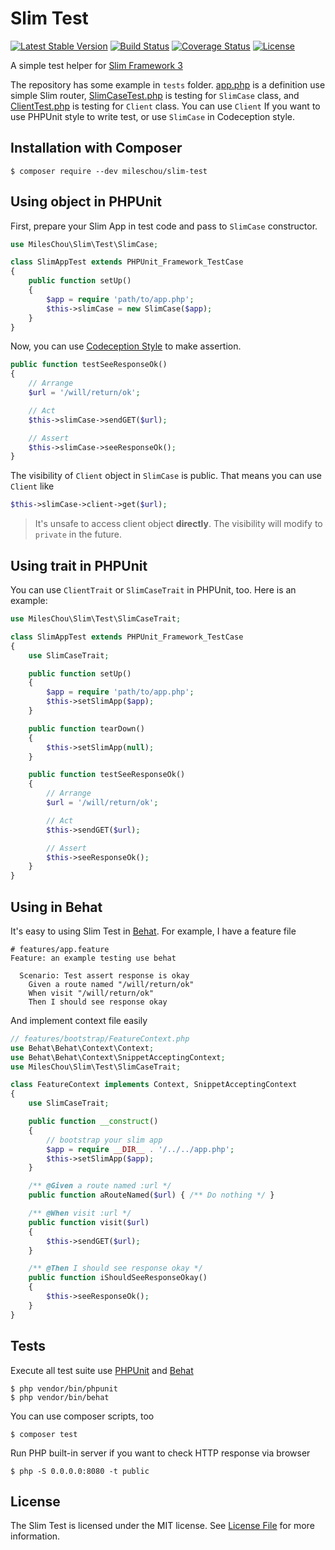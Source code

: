 # Slim Test

[![Latest Stable Version](https://poser.pugx.org/mileschou/slim-test/v/stable)](https://packagist.org/packages/mileschou/slim-test)
[![Build Status](https://travis-ci.org/MilesChou/slim-test.svg?branch=master)](https://travis-ci.org/MilesChou/slim-test)
[![Coverage Status](https://coveralls.io/repos/github/MilesChou/slim-test/badge.svg)](https://coveralls.io/github/MilesChou/slim-test)
[![License](https://poser.pugx.org/mileschou/slim-test/license)](https://packagist.org/packages/mileschou/slim-test)


A simple test helper for [Slim Framework 3][Slim]

The repository has some example in `tests` folder. [app.php](/app.php) is a definition use simple Slim router, [SlimCaseTest.php](/tests/SlimCaseTest.php) is testing for `SlimCase` class, and [ClientTest.php](/tests/ClientTest.php) is testing for `Client` class. You can use `Client` If you want to use PHPUnit style to write test, or use `SlimCase` in Codeception style.

## Installation with Composer

    $ composer require --dev mileschou/slim-test

## Using object in PHPUnit

First, prepare your Slim App in test code and pass to `SlimCase` constructor.

```php
use MilesChou\Slim\Test\SlimCase;

class SlimAppTest extends PHPUnit_Framework_TestCase
{
    public function setUp()
    {
        $app = require 'path/to/app.php';
        $this->slimCase = new SlimCase($app);
    }
}
```

Now, you can use [Codeception Style](http://codeception.com/docs/modules/REST) to make assertion.

```php
public function testSeeResponseOk()
{
    // Arrange
    $url = '/will/return/ok';

    // Act
    $this->slimCase->sendGET($url);

    // Assert
    $this->slimCase->seeResponseOk();
}
```

The visibility of `Client` object in `SlimCase` is public. That means you can use `Client` like

```php
$this->slimCase->client->get($url);
```

> It's unsafe to access client object **directly**. The visibility will modify to `private` in the future.

## Using trait in PHPUnit

You can use `ClientTrait` or `SlimCaseTrait` in PHPUnit, too. Here is an example:

```php
use MilesChou\Slim\Test\SlimCaseTrait;

class SlimAppTest extends PHPUnit_Framework_TestCase
{
    use SlimCaseTrait;

    public function setUp()
    {
        $app = require 'path/to/app.php';
        $this->setSlimApp($app);
    }

    public function tearDown()
    {
        $this->setSlimApp(null);
    }

    public function testSeeResponseOk()
    {
        // Arrange
        $url = '/will/return/ok';

        // Act
        $this->sendGET($url);

        // Assert
        $this->seeResponseOk();
    }
}
```

## Using in Behat

It's easy to using Slim Test in [Behat][]. For example, I have a feature file

```feature
# features/app.feature
Feature: an example testing use behat

  Scenario: Test assert response is okay
    Given a route named "/will/return/ok"
    When visit "/will/return/ok"
    Then I should see response okay
```

And implement context file easily

```php
// features/bootstrap/FeatureContext.php
use Behat\Behat\Context\Context;
use Behat\Behat\Context\SnippetAcceptingContext;
use MilesChou\Slim\Test\SlimCaseTrait;

class FeatureContext implements Context, SnippetAcceptingContext
{
    use SlimCaseTrait;

    public function __construct()
    {
        // bootstrap your slim app
        $app = require __DIR__ . '/../../app.php';
        $this->setSlimApp($app);
    }

    /** @Given a route named :url */
    public function aRouteNamed($url) { /** Do nothing */ }

    /** @When visit :url */
    public function visit($url)
    {
        $this->sendGET($url);
    }

    /** @Then I should see response okay */
    public function iShouldSeeResponseOkay()
    {
        $this->seeResponseOk();
    }
}
```

## Tests

Execute all test suite use [PHPUnit][] and [Behat][]

    $ php vendor/bin/phpunit
    $ php vendor/bin/behat

You can use composer scripts, too

    $ composer test

Run PHP built-in server if you want to check HTTP response via browser

    $ php -S 0.0.0.0:8080 -t public

## License

The Slim Test is licensed under the MIT license. See [License File](LICENSE) for more information.

[Behat]: http://docs.behat.org/
[PHPUnit]: https://phpunit.de/
[Slim]: http://www.slimframework.com/
